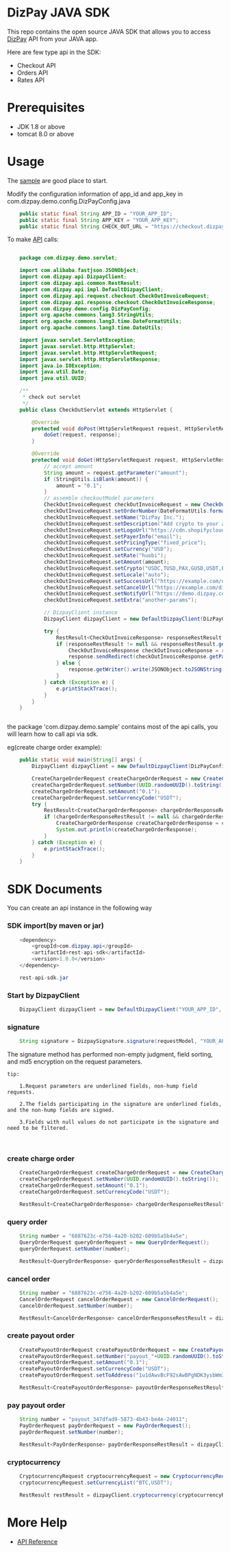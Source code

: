 
# DizPay JAVA SDK


This repo contains the open source JAVA SDK that allows you to access [DizPay](https://www.dizpay.com/) API from your JAVA app.

Here are few type api in the SDK:

+ Checkout API
+ Orders API
+ Rates API


# Prerequisites

+ JDK 1.8 or above
+ tomcat 8.0 or above


# Usage

The [sample](./rest-api-sample) are good place to start.

Modify the configuration information of app_id and app_key in com.dizpay.demo.config.DizPayConfig.java
```java
    public static final String APP_ID = "YOUR_APP_ID";
    public static final String APP_KEY = "YOUR_APP_KEY";
    public static final String CHECK_OUT_URL = "https://checkout.dizpay.com/api/invoice";
```

To make [API](https://www.dizpay.com/en/docs) calls:

```java

    package com.dizpay.demo.servlet;

    import com.alibaba.fastjson.JSONObject;
    import com.dizpay.api.DizpayClient;
    import com.dizpay.api.common.RestResult;
    import com.dizpay.api.impl.DefaultDizpayClient;
    import com.dizpay.api.request.checkout.CheckOutInvoiceRequest;
    import com.dizpay.api.response.checkout.CheckOutInvoiceResponse;
    import com.dizpay.demo.config.DizPayConfig;
    import org.apache.commons.lang3.StringUtils;
    import org.apache.commons.lang3.time.DateFormatUtils;
    import org.apache.commons.lang3.time.DateUtils;

    import javax.servlet.ServletException;
    import javax.servlet.http.HttpServlet;
    import javax.servlet.http.HttpServletRequest;
    import javax.servlet.http.HttpServletResponse;
    import java.io.IOException;
    import java.util.Date;
    import java.util.UUID;

    /**
     * check out servlet
     */
    public class CheckOutServlet extends HttpServlet {

        @Override
        protected void doPost(HttpServletRequest request, HttpServletResponse response) throws ServletException, IOException {
            doGet(request, response);
        }

        @Override
        protected void doGet(HttpServletRequest request, HttpServletResponse response) throws ServletException, IOException {
            // accept amount
            String amount = request.getParameter("amount");
            if (StringUtils.isBlank(amount)) {
                amount = "0.1";
            }
            // assemble checkoutModel parameters
            CheckOutInvoiceRequest checkOutInvoiceRequest = new CheckOutInvoiceRequest();
            checkOutInvoiceRequest.setOrderNumber(DateFormatUtils.format(new Date(), "yyyyMMddHHmmss"));
            checkOutInvoiceRequest.setName("DizPay Inc.");
            checkOutInvoiceRequest.setDescription("Add crypto to your account.");
            checkOutInvoiceRequest.setLogoUrl("https://cdn.shopifycloud.com/hatchful-web/assets/c3a241ae6d1e03513dfed6f5061f4a4b.png");
            checkOutInvoiceRequest.setPayerInfo("email");
            checkOutInvoiceRequest.setPricingType("fixed_price");
            checkOutInvoiceRequest.setCurrency("USD");
            checkOutInvoiceRequest.setRate("huobi");
            checkOutInvoiceRequest.setAmount(amount);
            checkOutInvoiceRequest.setCrypto("USDC,TUSD,PAX,GUSD,USDT,ETH,BTC,LTC,DASH");
            checkOutInvoiceRequest.setLocale("auto");
            checkOutInvoiceRequest.setSuccessUrl("https://example.com/diz-pay-result?type=success");
            checkOutInvoiceRequest.setCancelUrl("https://example.com/diz-pay-result?type=failed");
            checkOutInvoiceRequest.setNotifyUrl("https://demo.dizpay.com/webhook");
            checkOutInvoiceRequest.setExtra("another-params");

            // DizpayClient instance
            DizpayClient dizpayClient = new DefaultDizpayClient(DizPayConfig.APP_ID, DizPayConfig.APP_KEY);

            try {
                RestResult<CheckOutInvoiceResponse> responseRestResult = dizpayClient.checkoutInvoice(checkOutInvoiceRequest);
                if (responseRestResult != null && responseRestResult.getData() != null) {
                    CheckOutInvoiceResponse checkOutInvoiceResponse = responseRestResult.getData();
                    response.sendRedirect(checkOutInvoiceResponse.getPaymentUrl());
                } else {
                    response.getWriter().write(JSONObject.toJSONString(responseRestResult));
                }
            } catch (Exception e) {
                e.printStackTrace();
            }
        }
    }



```

the package 'com.dizpay.demo.sample' contains most of the api calls,
you will learn how to call api via sdk.

eg(create charge order example):

```java
    public static void main(String[] args) {
        DizpayClient dizpayClient = new DefaultDizpayClient(DizPayConfig.APP_ID, DizPayConfig.APP_KEY);

        CreateChargeOrderRequest createChargeOrderRequest = new CreateChargeOrderRequest();
        createChargeOrderRequest.setNumber(UUID.randomUUID().toString());
        createChargeOrderRequest.setAmount("0.1");
        createChargeOrderRequest.setCurrencyCode("USDT");
        try {
            RestResult<CreateChargeOrderResponse> chargeOrderResponseRestResult = dizpayClient.createChargeOrder(createChargeOrderRequest);
            if (chargeOrderResponseRestResult != null && chargeOrderResponseRestResult.getData() != null) {
                CreateChargeOrderResponse createChargeOrderResponse = chargeOrderResponseRestResult.getData();
                System.out.println(createChargeOrderResponse);
            }
        } catch (Exception e) {
            e.printStackTrace();
        }
    }
```

# SDK Documents

You can create an api instance in the following way

### SDK import(by maven or jar)
```java
    <dependency>
        <groupId>com.dizpay.api</groupId>
        <artifactId>rest-api-sdk</artifactId>
        <version>1.0.0</version>
    </dependency>
```

```java
    rest-api-sdk.jar
```


### Start by DizpayClient
```java
    DizpayClient dizpayClient = new DefaultDizpayClient("YOUR_APP_ID", "YOUR_APP_KEY");
```
### signature
```java
    String signature = DizpaySignature.signature(requestModel, "YOUR_APP_ID", "YOUR_APP_KEY");
```

The signature method has performed non-empty judgment, field sorting, and md5 encryption on the request parameters.

`tip:`

        1.Request parameters are underlined fields, non-hump field requests.

        2.The fields participating in the signature are underlined fields, and the non-hump fields are signed.

        3.Fields with null values do not participate in the signature and need to be filtered.

<br/>

### create charge order
```java
    CreateChargeOrderRequest createChargeOrderRequest = new CreateChargeOrderRequest();
    createChargeOrderRequest.setNumber(UUID.randomUUID().toString());
    createChargeOrderRequest.setAmount("0.1");
    createChargeOrderRequest.setCurrencyCode("USDT");

    RestResult<CreateChargeOrderResponse> chargeOrderResponseRestResult = dizpayClient.createChargeOrder(createChargeOrderRequest);

```

### query order
```java
    String number = "6887623c-e756-4a20-b202-609b5a5b4a5e";
    QueryOrderRequest queryOrderRequest = new QueryOrderRequest();
    queryOrderRequest.setNumber(number);

    RestResult<QueryOrderResponse> queryOrderResponseRestResult = dizpayClient.queryOrder(queryOrderRequest);

```

### cancel order
```java
    String number = "6887623c-e756-4a20-b202-609b5a5b4a5e";
    CancelOrderRequest cancelOrderRequest = new CancelOrderRequest();
    cancelOrderRequest.setNumber(number);

    RestResult<CancelOrderResponse> cancelOrderResponseRestResult = dizpayClient.cancelOrder(cancelOrderRequest);
```

### create payout order
```java
    CreatePayoutOrderRequest createPayoutOrderRequest = new CreatePayoutOrderRequest();
    createPayoutOrderRequest.setNumber("payout_"+UUID.randomUUID().toString());
    createPayoutOrderRequest.setAmount("0.1");
    createPayoutOrderRequest.setCurrencyCode("USDT");
    createPayoutOrderRequest.setToAddress("1u1dAwvBcF92sAwBPgNDK3ysbWm3aTE8U");

    RestResult<CreatePayoutOrderResponse> payoutOrderResponseRestResult = dizpayClient.createPayoutOrder(createPayoutOrderRequest);
```

### pay payout order
```java
    String number = "payout_347dfad9-5873-4b43-be4e-24011";
    PayOrderRequest payOrderRequest = new PayOrderRequest();
    payOrderRequest.setNumber(number);

    RestResult<PayOrderResponse> payOrderResponseRestResult = dizpayClient.payOrder(payOrderRequest);
```

### cryptocurrency
```java
    CryptocurrencyRequest cryptocurrencyRequest = new CryptocurrencyRequest();
    cryptocurrencyRequest.setCurrencyList("BTC,USDT");

    RestResult restResult = dizpayClient.cryptocurrency(cryptocurrencyRequest);
```


# More Help

+ [API Reference](https://www.dizpay.com/en/docs)
